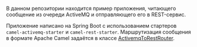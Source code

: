 В данном репозитории находится пример приложения, читающего сообщение из очереди ActiveMQ и отправляющего его
в REST-сервис.

Приложение написано на Spring Boot с использованием стартеров `camel-activemq-starter` и
`camel-rest-starter`. Маршрутизация сообщения в формате Apache Camel задаётся в классе
[ActivemqToRestRouter](./src/main/java/com/github/peneksglazami/activemqcamelrestexample/ActivemqToRestRouter.java).